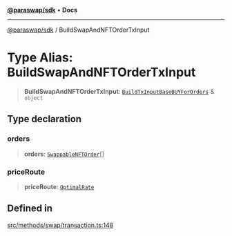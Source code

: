 [**@paraswap/sdk**](../README.md) • **Docs**

***

[@paraswap/sdk](../globals.md) / BuildSwapAndNFTOrderTxInput

# Type Alias: BuildSwapAndNFTOrderTxInput

> **BuildSwapAndNFTOrderTxInput**: [`BuildTxInputBaseBUYForOrders`](../-internal-/type-aliases/BuildTxInputBaseBUYForOrders.md) & `object`

## Type declaration

### orders

> **orders**: [`SwappableNFTOrder`](SwappableNFTOrder.md)[]

### priceRoute

> **priceRoute**: [`OptimalRate`](OptimalRate.md)

## Defined in

[src/methods/swap/transaction.ts:148](https://github.com/paraswap/paraswap-sdk/blob/master/src/methods/swap/transaction.ts#L148)
